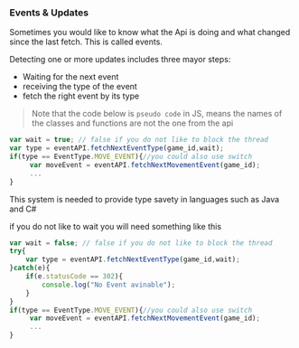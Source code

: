 ### Events & Updates
Sometimes you would like to know what the Api is doing and what changed since the last fetch. This is called events.

Detecting one or more updates includes three mayor steps:
- Waiting for the next event
- receiving the type of the event
- fetch the right event by its type

> Note that the code below is `pseudo code` in JS, means the names of the classes and functions are not the one from the api

```javascript
var wait = true; // false if you do not like to block the thread
var type = eventAPI.fetchNextEventType(game_id,wait);
if(type == EventType.MOVE_EVENT){//you could also use switch
     var moveEvent = eventAPI.fetchNextMovementEvent(game_id);
     ... 
}
```
This system is needed to provide type savety in languages such as Java and C#

if you do not like to wait you will need something like this
```javascript
var wait = false; // false if you do not like to block the thread
try{
    var type = eventAPI.fetchNextEventType(game_id,wait);
}catch(e){
    if(e.statusCode == 302){
        console.log("No Event avinable");
    }
}
if(type == EventType.MOVE_EVENT){//you could also use switch
     var moveEvent = eventAPI.fetchNextMovementEvent(game_id);
     ... 
}
```